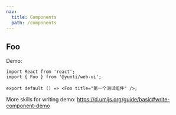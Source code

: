 ```yaml
---
nav:
  title: Components
  path: /components
---
```


## Foo

Demo:

```tsx
import React from 'react';
import { Foo } from '@yunti/web-ui';

export default () => <Foo title="第一个测试组件" />;
```

More skills for writing demo: https://d.umijs.org/guide/basic#write-component-demo
